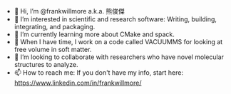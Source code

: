 - 👋 Hi, I’m @frankwillmore a.k.a. 熊俊傑
- 👀 I’m interested in scientific and research software: Writing, building, integrating, and packaging.
- 🌱 I’m currently learning more about CMake and spack.
- :wrench: When I have time, I work on a code called VACUUMMS for looking at free volume in soft matter. 
- 💞️ I’m looking to collaborate with researchers who have novel molecular structures to analyze.
- 📫 How to reach me: If you don't have my info, start here: https://www.linkedin.com/in/frankwillmore/

<!---
frankwillmore/frankwillmore is a ✨ special ✨ repository because its `README.md` (this file) appears on your GitHub profile.
You can click the Preview link to take a look at your changes.
--->
